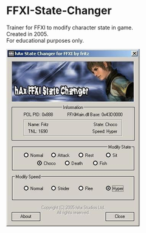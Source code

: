 # FFXI-State-Changer
Trainer for FFXI to modify character state in game.  
Created in 2005.  
For educational purposes only.  

![FFXIStateChangerScreenshot](https://github.com/zak-farrington/FFXI-State-Changer/blob/main/StateChangerScreenshot.jpeg)
